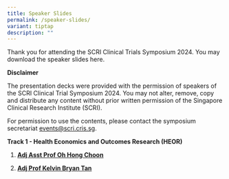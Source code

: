 ```yaml
---
title: Speaker Slides
permalink: /speaker-slides/
variant: tiptap
description: ""
---
```

<p>Thank you for attending the SCRI Clinical Trials Symposium 2024. You may
download the speaker slides here.</p>
<p><strong>Disclaimer</strong>
</p>
<p>The presentation decks were provided with the permission of speakers of
the SCRI Clinical Trial Symposium 2024. You may not alter, remove, copy
and distribute any content without prior written permission of the Singapore
Clinical Research Institute (SCRI).</p>
<p>For permission to use the contents, please contact the symposium secretariat
<a href="mailto:events@scri.cris.sg" rel="noopener noreferrer nofollow" target="_blank">events@scri.cris.sg</a>.</p>
<p><strong>Track 1 - Health Economics and Outcomes Research (HEOR)</strong>
</p>
<ol data-tight="true" class="tight">
<li>
<p><strong><a href="/files/Track_1_Oh_Hong_Choon___CEA_ClinicalTrialsSCRI_Symposium_2024.pdf" class="speaker-name text-ellipsis" rel="noopener" target="_blank"><u>Adj Asst Prof Oh Hong Choon</u></a></strong>
</p>
</li>
<li>
<p><strong><a href="/files/Track_1_Kelvin_Bryan_Tan___CEA_ClinicalTrialsSCRI_Symposium_2024.pdf" class="speaker-name text-ellipsis" rel="noopener" target="_blank">Adj Prof Kelvin Bryan Tan</a></strong>
</p>
</li>
</ol>
<p></p>